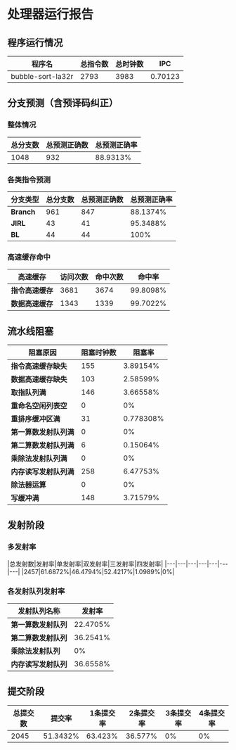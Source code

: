 # 处理器运行报告
## 程序运行情况
|程序名|总指令数|总时钟数|IPC|
|---|---|---|---|
|bubble-sort-la32r|2793|3983|0.70123|

## 分支预测（含预译码纠正）
### 整体情况
|总分支数|总预测正确数|总预测正确率|
|---|---|---|
|1048|932|88.9313%|

### 各类指令预测
|分支类型|总分支数|总预测正确数|总预测正确率|
|---|---|---|---|
|**Branch**| 961 | 847 | 88.1374%|
|**JIRL**| 43 | 41 | 95.3488%|
|**BL**| 44 | 44 | 100%|

### 高速缓存命中
|高速缓存|访问次数|命中次数|命中率|
|---|---|---|---|
|**指令高速缓存**| 3681 | 3674 | 99.8098%|
|**数据高速缓存**| 1343 | 1339 | 99.7022%|
## 流水线阻塞
|阻塞原因|阻塞时钟数|阻塞率|
|---|---|---|
|**指令高速缓存缺失**| 155 | 3.89154%|
|**数据高速缓存缺失**| 103 | 2.58599%|
|**取指队列满**| 146 | 3.66558%|
|**重命名空闲列表空**|0 | 0%|
|**重排序缓冲区满**|31 | 0.778308%|
|**第一算数发射队列满**|0 | 0%|
|**第二算数发射队列满**|6 | 0.15064%|
|**乘除法发射队列满**|0 | 0%|
|**内存读写发射队列满**|258 | 6.47753%|
|**除法器运算**|0 | 0%|
|**写缓冲满**|148 | 3.71579%|

## 发射阶段
### 多发射率
|总发射数|发射率|单发射率|双发射率|三发射率|四发射率|
|---|---|---|---|---|---|---|
|2457|61.6872%|46.4794%|52.4217%|1.0989%|0%|

### 各发射队列发射率
|发射队列名称|发射率|
|---|---|
|**第一算数发射队列**|22.4705%|
|**第二算数发射队列**|36.2541%|
|**乘除法发射队列**|0%|
|**内存读写发射队列**|36.6558%|

## 提交阶段
|总提交数|提交率|1条提交率|2条提交率|3条提交率|4条提交率|
|---|---|---|---|---|---|
|2045|51.3432%|63.423%|36.577%|0%|0%|
